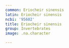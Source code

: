```yaml
---
common: Eriocheir sinensis
latin: Eriocheir sinensis
ncbi: '95602'
title: Eriocheir sinensis
group: Invertebrates
image: .na.character

---
```

